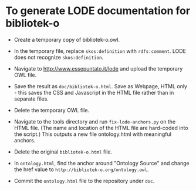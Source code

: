 # To generate LODE documentation for bibliotek-o

  * Create a temporary copy of bibliotek-o.owl.

  * In the temporary file, replace `skos:definition` with `rdfs:comment`. LODE does not recognize `skos:definition`.

  * Navigate to <http://www.essepuntato.it/lode> and upload the temporary OWL file.

  * Save the result as `doc/bibliotek-o.html`. Save as Webpage, HTML only - 
this saves the CSS and Javascript in the HTML file rather than in separate files.

  * Delete the temporary OWL file.

  * Navigate to the tools directory and run `fix-lode-anchors.py` on the HTML file. (The name and location of the HTML file are hard-coded into the script.) This outputs a new file ontology.html with meaningful anchors.

  * Delete the original `bibliotek-o.html` file.

  * In `ontology.html`, find the anchor around "Ontology Source" and change the href value to `http://bibliotek-o.org/ontology.owl`.

  * Commit the `ontology.html` file to the repository under `doc`.
